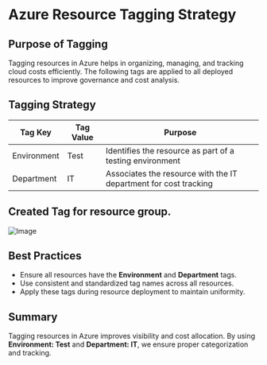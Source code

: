 # Azure Resource Tagging Strategy

## Purpose of Tagging
Tagging resources in Azure helps in organizing, managing, and tracking cloud costs efficiently. 
The following tags are applied to all deployed resources to improve governance and cost analysis.

## Tagging Strategy

| Tag Key       | Tag Value | Purpose |
|--------------|-----------|------------------------------------------------------------|
| Environment  | Test      | Identifies the resource as part of a testing environment |
| Department   | IT        | Associates the resource with the IT department for cost tracking |

## Created Tag for resource group.
![Image](https://github.com/user-attachments/assets/3f3a6677-519e-40c5-bae7-7037ea890f9d)
## Best Practices
- Ensure all resources have the **Environment** and **Department** tags.
- Use consistent and standardized tag names across all resources.
- Apply these tags during resource deployment to maintain uniformity.

## Summary
Tagging resources in Azure improves visibility and cost allocation. 
By using **Environment: Test** and **Department: IT**, we ensure proper categorization and tracking.


